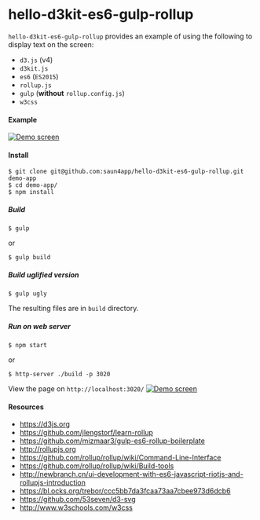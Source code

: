 # hello-d3kit-es6-gulp-rollup

`hello-d3kit-es6-gulp-rollup` provides an example of using the following to display text on the screen:
- `d3.js` (v4)
- `d3kit.js`
- `es6` (`ES2015`)
- `rollup.js`
- `gulp` (**without** `rollup.config.js`)
- `w3css`

#### Example
<a href="https://saun4app.github.io/hello-d3kit-es6-gulp-rollup" target="_blank">
    <img src="https://raw.github.com/saun4app/hello-d3kit-es6-gulp-rollup/master/demo-screen.png"
         alt="Demo screen"/>
</a>

#### Install
```
$ git clone git@github.com:saun4app/hello-d3kit-es6-gulp-rollup.git demo-app
$ cd demo-app/
$ npm install
```

##### Build
```
$ gulp
```
or
```
$ gulp build
```

##### Build uglified version
```
$ gulp ugly
```
The resulting files are in `build` directory.

##### Run on web server
```
$ npm start
```
or
```
$ http-server ./build -p 3020
```
View the page on `http://localhost:3020/`
<a href="https://saun4app.github.io/hello-d3kit-es6-rollup" target="_blank">
    <img src="https://raw.github.com/saun4app/hello-d3kit-es6-gulp-rollup/master/demo-screen.png"
         alt="Demo screen"/>
</a>

#### Resources
- https://d3js.org
- https://github.com/jlengstorf/learn-rollup
- https://github.com/mizmaar3/gulp-es6-rollup-boilerplate
- http://rollupjs.org
- https://github.com/rollup/rollup/wiki/Command-Line-Interface
- https://github.com/rollup/rollup/wiki/Build-tools
- http://newbranch.cn/ui-development-with-es6-javascript-riotjs-and-rollupjs-introduction
- https://bl.ocks.org/trebor/ccc5bb7da3fcaa73aa7cbee973d6dcb6
- https://github.com/53seven/d3-svg
- http://www.w3schools.com/w3css
